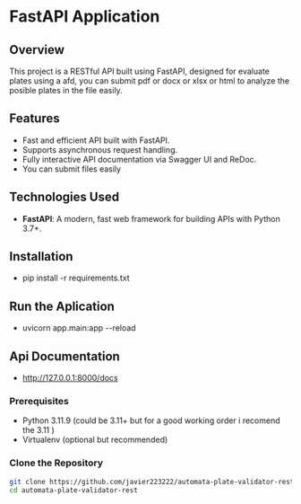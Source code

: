 # FastAPI Application

## Overview

This project is a RESTful API built using FastAPI, designed for evaluate plates using a afd, you can submit pdf or docx or xlsx or html to analyze the posible plates in the file easily.

## Features

- Fast and efficient API built with FastAPI.
- Supports asynchronous request handling.
- Fully interactive API documentation via Swagger UI and ReDoc.
- You can submit files easily

## Technologies Used

- **FastAPI**: A modern, fast web framework for building APIs with Python 3.7+.


## Installation
- pip install -r requirements.txt

## Run the Aplication
- uvicorn app.main:app --reload
## Api Documentation
- http://127.0.0.1:8000/docs

### Prerequisites

- Python 3.11.9 (could be 3.11+ but for a good working order i recomend the 3.11 )
- Virtualenv (optional but recommended)


### Clone the Repository

```bash
git clone https://github.com/javier223222/automata-plate-validator-rest.git
cd automata-plate-validator-rest
